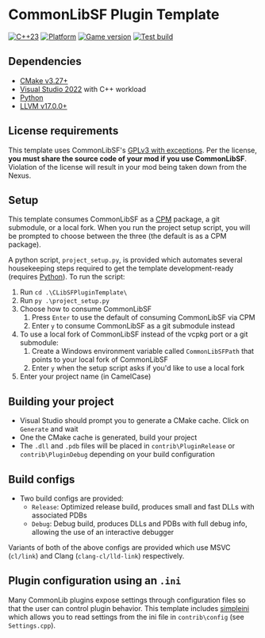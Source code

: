 # CommonLibSF Plugin Template

[![C++23](https://img.shields.io/static/v1?label=standard&message=c%2B%2B23&color=blue&logo=c%2B%2B&&logoColor=red&style=flat)](https://en.cppreference.com/w/cpp/compiler_support)
[![Platform](https://img.shields.io/static/v1?label=platform&message=windows&color=dimgray&style=flat&logo=windows)]()
[![Game version](https://img.shields.io/badge/game%20version-1.7.36-orange)]()
[![Test build](https://img.shields.io/github/actions/workflow/status/Starfield-Reverse-Engineering/CLibSFPluginTemplate/testbuild.yml)](https://github.com/Starfield-Reverse-Engineering/CLibSFPluginTemplate/actions/workflows/testbuild.yml)

## Dependencies

- [CMake v3.27+](https://cmake.org/)
- [Visual Studio 2022](https://visualstudio.microsoft.com/downloads/) with C++ workload
- [Python](https://www.python.org/download)
- [LLVM v17.0.0+](https://github.com/llvm/llvm-project/releases)

## License requirements

This template uses CommonLibSF's [GPLv3 with exceptions](https://github.com/Starfield-Reverse-Engineering/CommonLibSF?tab=readme-ov-file#license). Per the license, **you must share the source code of your mod if you use CommonLibSF**. Violation of the license will result in your mod being taken down from the Nexus.

## Setup

This template consumes CommonLibSF as a [CPM](https://github.com/cpm-cmake/CPM.cmake) package, a git submodule, or a local fork. When you run the project setup script, you will be prompted to choose between the three (the default is as a CPM package).

A python script, `project_setup.py`, is provided which automates several housekeeping steps required to get the template development-ready (requires [Python](https://www.python.org/download)). To run the script:

1. Run `cd .\CLibSFPluginTemplate\`
2. Run `py .\project_setup.py`
3. Choose how to consume CommonLibSF
   1. Press `Enter` to use the default of consuming CommonLibSF via CPM
   2. Enter `y` to consume CommonLibSF as a git submodule instead
4. To use a local fork of CommonLibSF instead of the vcpkg port or a git submodule:
   1. Create a Windows environment variable called `CommonLibSFPath` that points to your local fork of CommonLibSF
   2. Enter `y` when the setup script asks if you'd like to use a local fork
5. Enter your project name (in CamelCase)

## Building your project

- Visual Studio should prompt you to generate a CMake cache. Click on `Generate` and wait
- One the CMake cache is generated, build your project
- The `.dll` and `.pdb` files will be placed in `contrib\PluginRelease` or `contrib\PluginDebug` depending on your build configuration

## Build configs

- Two build configs are provided:
  - `Release`: Optimized release build, produces small and fast DLLs with associated PDBs
  - `Debug`: Debug build, produces DLLs and PDBs with full debug info, allowing the use of an interactive debugger

Variants of both of the above configs are provided which use MSVC (`cl/link`) and Clang (`clang-cl/lld-link`) respectively.

## Plugin configuration using an `.ini`

Many CommonLib plugins expose settings through configuration files so that the user can control plugin behavior. This template includes [simpleini](https://github.com/brofield/simpleini) which allows you to read settings from the ini file in `contrib\config` (see `Settings.cpp`).
